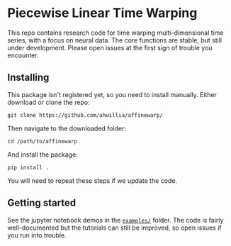 # Piecewise Linear Time Warping

This repo contains research code for time warping multi-dimensional time series, with a focus on neural data. The core functions are stable, but still under development. Please open issues at the first sign of trouble you encounter.

## Installing

This package isn't registered yet, so you need to install manually. Either download or clone the repo:

```
git clone https://github.com/ahwillia/affinewarp/
```

Then navigate to the downloaded folder:

```
cd /path/to/affinewarp
```

And install the package:

```
pip install .
```

You will need to repeat these steps if we update the code.

## Getting started

See the jupyter notebook demos in the [`examples/`](https://github.com/ahwillia/affinewarp/tree/master/examples) folder. The code is fairly well-documented but the tutorials can still be improved, so open issues if you run into trouble.
